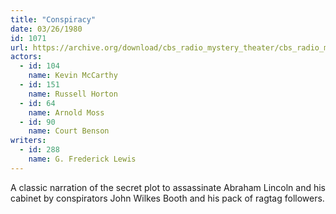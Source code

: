 ```yaml
---
title: "Conspiracy"
date: 03/26/1980
id: 1071
url: https://archive.org/download/cbs_radio_mystery_theater/cbs_radio_mystery_theater-1051-1100.zip/cbs_radio_mystery_theater-1051-1100%2Fcbsrmt_1071_conspiracy.mp3
actors:  
  - id: 104
    name: Kevin McCarthy  
  - id: 151
    name: Russell Horton  
  - id: 64
    name: Arnold Moss  
  - id: 90
    name: Court Benson
writers:  
  - id: 288
    name: G. Frederick Lewis
---
```

A classic narration of the secret plot to assassinate Abraham Lincoln and his cabinet by conspirators John Wilkes Booth and his pack of ragtag followers.

